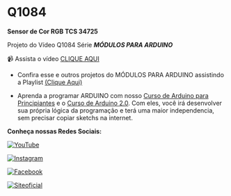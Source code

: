 # Q1084
**Sensor de Cor RGB TCS 34725**

Projeto do Vídeo Q1084 Série **_MÓDULOS PARA ARDUINO_**

:video_camera: Assista o vídeo [CLIQUE AQUI](https://youtu.be/ijiZ_UyChbs)


- Confira esse e outros projetos do MÓDULOS PARA ARDUINO assistindo a Playlist [(Clique Aqui)](https://www.youtube.com/playlist?list=PL7CjOZ3q8fMcx0hcgNg82h2IQSi_Pf-uQ)

- Aprenda a programar ARDUINO com nosso [Curso de Arduino para Principiantes](https://cursodearduino.net/principiantes/) e o [Curso de Arduino 2.0](https://cursodearduino.net/). Com eles, você irá desenvolver sua própria lógica da programação e terá uma maior independencia, sem precisar copiar sketchs na internet.



**Conheça nossas Redes Sociais:**

[![YouTube](https://img.shields.io/badge/YouTube-%23FF0000.svg?style=for-the-badge&logo=YouTube&logoColor=white)  ](https://www.youtube.com/channel/UCcGk83PAQ5aGR7IVlD_cBaw/)

[![Instagram](https://img.shields.io/badge/Instagram-%23E4405F.svg?style=for-the-badge&logo=Instagram&logoColor=white)](https://www.instagram.com/brincandocomideias/)

[![Facebook](https://img.shields.io/badge/Facebook-%231877F2.svg?style=for-the-badge&logo=Facebook&logoColor=white)](https://www.facebook.com/paginaBrincandoComIdeias/)

[![Siteoficial](https://img.shields.io/badge/🌐-SITE%20OFICIAL-brightgreen)](https://www.brincandocomideias.com/)
